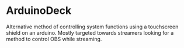 # ArduinoDeck
Alternative method of controlling system functions using a touchscreen shield on an arduino. Mostly targeted towards streamers looking for a method to control OBS while streaming.
